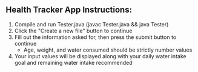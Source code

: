 ## Health Tracker App Instructions:

1. Compile and run Tester.java (javac Tester.java && java Tester)
2. Click the "Create a new file" button to continue
3. Fill out the information asked for, then press the submit button to continue
    * Age, weight, and water consumed should be strictly number values
4. Your input values will be displayed along with your daily water intake goal and remaining water intake recommended